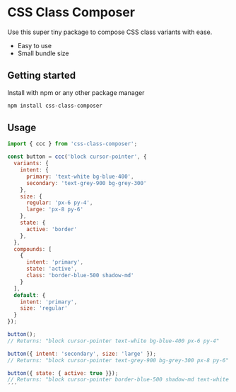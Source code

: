 # CSS Class Composer

Use this super tiny package to compose CSS class variants with ease.

- Easy to use
- Small bundle size

## Getting started

Install with npm or any other package manager

```sh
npm install css-class-composer
```

## Usage

```js
import { ccc } from 'css-class-composer';

const button = ccc('block cursor-pointer', {
  variants: {
    intent: {
      primary: 'text-white bg-blue-400',
      secondary: 'text-grey-900 bg-grey-300'
    },
    size: {
      regular: 'px-6 py-4',
      large: 'px-8 py-6'
    },
    state: {
      active: 'border'
    },
  },
  compounds: [
    {
      intent: 'primary',
      state: 'active',
      class: 'border-blue-500 shadow-md'
    }
  ],
  default: {
    intent: 'primary',
    size: 'regular'
  }
});

button();
// Returns: "block cursor-pointer text-white bg-blue-400 px-6 py-4"

button({ intent: 'secondary', size: 'large' });
// Returns: "block cursor-pointer text-grey-900 bg-grey-300 px-8 py-6"

button({ state: { active: true }});
// Returns: "block cursor-pointer border-blue-500 shadow-md text-white bg-blue-400 px-6 py-4 border"
´´´
